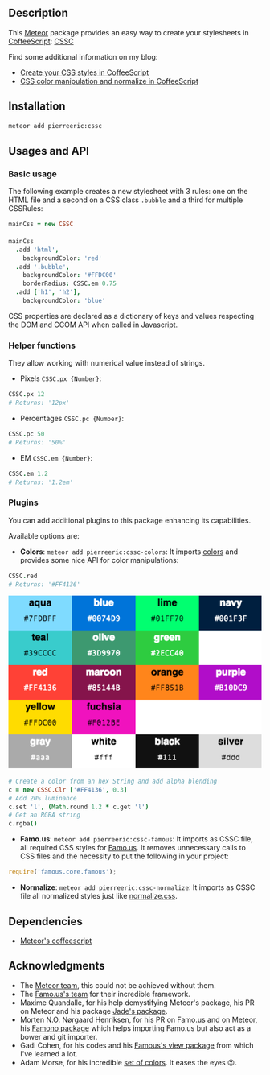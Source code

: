 ## Description
This [Meteor](https://www.meteor.com/) package provides an easy way to create your stylesheets in [CoffeeScript](http://coffeescript.org/): [CSSC](https://atmospherejs.com/pierreeric/cssc)

Find some additional information on my blog:
* [Create your CSS styles in CoffeeScript](http://pem-musing.blogspot.com/2014/10/create-your-css-styles-in-coffeescript.html)
* [CSS color manipulation and normalize in CoffeeScript](http://pem-musing.blogspot.fr/2014/11/css-color-manipulation-and-normalize-in.html)

## Installation
```bash
meteor add pierreeric:cssc
```

## Usages and API
### Basic usage
The following example creates a new stylesheet with 3 rules: one on the HTML
file and a second on a CSS class `.bubble` and a third for multiple CSSRules:

```coffeescript
mainCss = new CSSC

mainCss
  .add 'html',
    backgroundColor: 'red'
  .add '.bubble',
    backgroundColor: '#FFDC00'
    borderRadius: CSSC.em 0.75
  .add ['h1', 'h2'],
    backgroundColor: 'blue'
```

CSS properties are declared as a dictionary of keys and values respecting
the DOM and CCOM API when called in Javascript.

### Helper functions
They allow working with numerical value instead of strings.
* Pixels `CSSC.px {Number}`:<br>
```coffee
CSSC.px 12
# Returns: '12px'
```
* Percentages `CSSC.pc {Number}`:<br>
```coffee
CSSC.pc 50
# Returns: '50%'
```
* EM `CSSC.em {Number}`:<br>
```coffee
CSSC.em 1.2
# Returns: '1.2em'
```

### Plugins
You can add additional plugins to this package enhancing its capabilities.

Available options are:
* **Colors**: `meteor add pierreeric:cssc-colors`: It imports [colors](http://clrs.cc)
and provides some nice API for color manipulations:
```coffee
CSSC.red
# Returns: '#FF4136'
```
![Colors](https://raw.githubusercontent.com/PEM--/cssc/master/assets/colors.png)
```coffee
# Create a color from an hex String and add alpha blending
c = new CSSC.Clr ['#FF4136', 0.3]
# Add 20% luminance
c.set 'l', (Math.round 1.2 * c.get 'l')
# Get an RGBA string
c.rgba()
```

* **Famo.us**: `meteor add pierreeric:cssc-famous`: It imports as CSSC file, all required CSS styles for [Famo.us](http://famo.us). It removes unnecessary calls to CSS files and the
necessity to put the following in your project:
```javascript
require('famous.core.famous');
```

* **Normalize**: `meteor add pierreeric:cssc-normalize`: It imports as CSSC file all normalized styles just like [normalize.css](http://necolas.github.io/normalize.css/).

## Dependencies
* [Meteor's coffeescript](https://atmospherejs.com/meteor/coffeescript)

## Acknowledgments
* The [Meteor team](https://www.meteor.com/), this could not be achieved
  without them.
* The [Famo.us's team](http://famo.us/) for their incredible framework.
* Maxime Quandalle, for his help demystifying Meteor's package, his PR on Meteor
  and his package [Jade's package](https://atmospherejs.com/mquandalle/jade).
* Morten N.O. Nørgaard Henriksen, for his PR on Famo.us and on Meteor,
  his [Famono package](https://atmospherejs.com/raix/famono) which helps
  importing Famo.us but also act as a bower and git importer.
* Gadi Cohen, for his codes and his
  [Famous's view package](https://atmospherejs.com/gadicohen/famous-views)
  from which I've learned a lot.
* Adam Morse, for his incredible
  [set of colors](https://github.com/mrmrs/colors). It eases the eyes :wink:.
